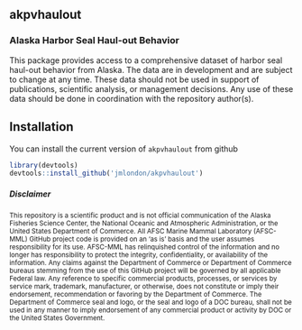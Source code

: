
<!-- README.md is generated from README.Rmd. Please edit that file -->
akpvhaulout
-----------

### Alaska Harbor Seal Haul-out Behavior

This package provides access to a comprehensive dataset of harbor seal haul-out behavior from Alaska. The data are in development and are subject to change at any time. These data should not be used in support of publications, scientific analysis, or management decisions. Any use of these data should be done in coordination with the repository author(s).

Installation
------------

You can install the current version of `akpvhaulout` from github

``` r
library(devtools)
devtools::install_github('jmlondon/akpvhaulout')
```

##### Disclaimer

<sub>This repository is a scientific product and is not official communication of the Alaska Fisheries Science Center, the National Oceanic and Atmospheric Administration, or the United States Department of Commerce. All AFSC Marine Mammal Laboratory (AFSC-MML) GitHub project code is provided on an ‘as is’ basis and the user assumes responsibility for its use. AFSC-MML has relinquished control of the information and no longer has responsibility to protect the integrity, confidentiality, or availability of the information. Any claims against the Department of Commerce or Department of Commerce bureaus stemming from the use of this GitHub project will be governed by all applicable Federal law. Any reference to specific commercial products, processes, or services by service mark, trademark, manufacturer, or otherwise, does not constitute or imply their endorsement, recommendation or favoring by the Department of Commerce. The Department of Commerce seal and logo, or the seal and logo of a DOC bureau, shall not be used in any manner to imply endorsement of any commercial product or activity by DOC or the United States Government.</sub>
